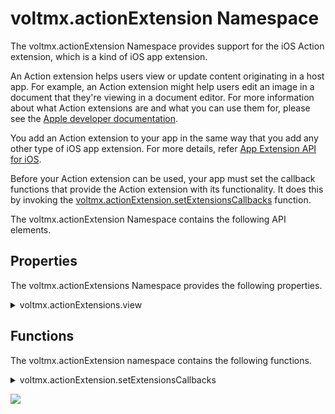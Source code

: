                              


voltmx.actionExtension Namespace
==============================

The voltmx.actionExtension Namespace provides support for the iOS Action extension, which is a kind of iOS app extension.

An Action extension helps users view or update content originating in a host app. For example, an Action extension might help users edit an image in a document that they're viewing in a document editor. For more information about what Action extensions are and what you can use them for, please see the [Apple developer documentation](https://developer.apple.com/library/archive/documentation/General/Conceptual/ExtensibilityPG/Action.html).

You add an Action extension to your app in the same way that you add any other type of iOS app extension. For more details, refer [App Extension API for iOS](app-extension-ios.md).

Before your Action extension can be used, your app must set the callback functions that provide the Action extension with its functionality. It does this by invoking the [voltmx.actionExtension.setExtensionsCallbacks](#setExtensionsCallbacks) function.

The voltmx.actionExtension Namespace contains the following API elements.

Properties
----------

The voltmx.actionExtensions Namespace provides the following properties.


<details close markdown="block"><summary>voltmx.actionExtensions.view</summary>

* * *

Holds the current extension view.

### Syntax

```

voltmx.actionExtensions.view;
```

### Example

```

//Sample code  
var myView = voltmx.actionExtensions.view;
myView.addSubView(button);
```

### Type

UIView

### Read/Write

Read only.

### Platform Availability

iOS.

</details>

Functions
---------

The voltmx.actionExtension namespace contains the following functions.


<details close markdown="block"><summary>voltmx.actionExtension.setExtensionsCallbacks</summary>

* * *

Sets an Action Extension with callbacks for app extension state changes.

### Syntax

```

voltmx.actionExtension.setExtensionsCallbacks(callbacks)
```

### Input Parameters

callbacks

Contains an object with key-value pairs where the key specifies the extension state and the value is a callback function. The following are the possible keys.

 | Key | Description |
 | --- | --- |
 | beginRequestWithExtensionContext | The user has selected the action. |
 | loadView | Loads a view that the controller manages. |
 | viewDidAppear | A view was just displayed. |
 | viewDidDisappear | A view just removed from the view hierarchy. |
 | viewDidLoad | The view's controller was loaded into memory. |
 | viewWillAppear | A view is about to be displayed. |
 | viewWillDisappear | A view is about to be removed from the view hierarchy. |
 
   

### Example: beginRequestWithExtensionContext

```

function beginRequestWithExtensionContext(var ExtensionContext) {
    // Native bindings code
}
voltmx.actionExtension.setExtensionsCallbacks({
    "beginRequestWithExtensionContext": beginRequestWithExtensionContext
});
```

### Example: loadView

```

function loadView() {
    // Native Function API code
}

voltmx.actionExtension.setExtensionsCallbacks({
    "loadView": loadView
});
```

### Example: viewDidAppear

```

function viewDidAppear() {
    // Native Function API code
}

voltmx.actionExtension.setExtensionsCallbacks({
    "viewDidAppear": viewDidAppear
});
```

### Example: viewDidLoad

```

function viewDidLoad() {
    // Native Function API code
}

voltmx.actionExtension.setExtensionsCallbacks({
    "viewDidLoad": viewDidLoad
});
```

### Example: viewDidDisappear

```

function viewDidDisappear() {
    // Native Function API code
}

voltmx.actionExtension.setExtensionsCallbacks({
    "viewDidDisappear": viewDidDisappear
});
```

### Example: viewWillAppear

```

function viewWillAppear() {
    // Native Function API code
}

voltmx.actionExtension.setExtensionsCallbacks({
    "viewWillAppear": viewWillAppear
});
```

### Example: viewWillDisappear

```

function viewWillDisappear() {
    // Native Function API code
}

voltmx.actionExtension.setExtensionsCallbacks({
    "viewWillDisappear": viewWillDisappear
});
```

### Return Values

None.

### Platform Availability

iOS only

* * *

</details>

![](resources/prettify/onload.png)
